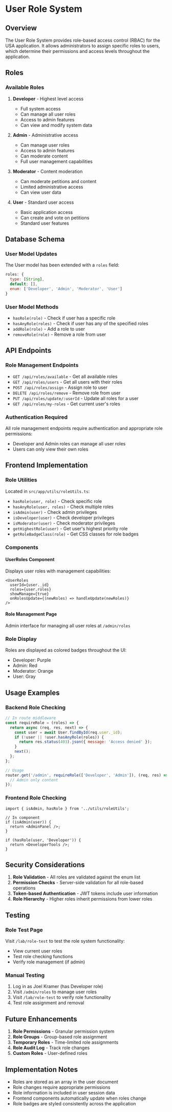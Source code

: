 # User Role System

## Overview

The User Role System provides role-based access control (RBAC) for the USA application. It allows administrators to assign specific roles to users, which determine their permissions and access levels throughout the application.

## Roles

### Available Roles

1. **Developer** - Highest level access
   - Full system access
   - Can manage all user roles
   - Access to admin features
   - Can view and modify system data

2. **Admin** - Administrative access
   - Can manage user roles
   - Access to admin features
   - Can moderate content
   - Full user management capabilities

3. **Moderator** - Content moderation
   - Can moderate petitions and content
   - Limited administrative access
   - Can view user data

4. **User** - Standard user access
   - Basic application access
   - Can create and vote on petitions
   - Standard user features

## Database Schema

### User Model Updates

The User model has been extended with a `roles` field:

```javascript
roles: {
  type: [String],
  default: [],
  enum: ['Developer', 'Admin', 'Moderator', 'User']
}
```

### User Model Methods

- `hasRole(role)` - Check if user has a specific role
- `hasAnyRole(roles)` - Check if user has any of the specified roles
- `addRole(role)` - Add a role to user
- `removeRole(role)` - Remove a role from user

## API Endpoints

### Role Management Endpoints

- `GET /api/roles/available` - Get all available roles
- `GET /api/roles/users` - Get all users with their roles
- `POST /api/roles/assign` - Assign role to user
- `DELETE /api/roles/remove` - Remove role from user
- `PUT /api/roles/update/:userId` - Update all roles for a user
- `GET /api/roles/my-roles` - Get current user's roles

### Authentication Required

All role management endpoints require authentication and appropriate role permissions:
- Developer and Admin roles can manage all user roles
- Users can only view their own roles

## Frontend Implementation

### Role Utilities

Located in `src/app/utils/roleUtils.ts`:

- `hasRole(user, role)` - Check specific role
- `hasAnyRole(user, roles)` - Check multiple roles
- `isAdmin(user)` - Check admin privileges
- `isDeveloper(user)` - Check developer privileges
- `isModerator(user)` - Check moderator privileges
- `getHighestRole(user)` - Get user's highest priority role
- `getRoleBadgeClass(role)` - Get CSS classes for role badges

### Components

#### UserRoles Component

Displays user roles with management capabilities:

```tsx
<UserRoles
  userId={user._id}
  roles={user.roles}
  showManage={true}
  onRolesUpdate={(newRoles) => handleUpdate(newRoles)}
/>
```

#### Role Management Page

Admin interface for managing all user roles at `/admin/roles`

### Role Display

Roles are displayed as colored badges throughout the UI:
- Developer: Purple
- Admin: Red
- Moderator: Orange
- User: Gray

## Usage Examples

### Backend Role Checking

```javascript
// In route middleware
const requireRole = (roles) => {
  return async (req, res, next) => {
    const user = await User.findById(req.user._id);
    if (!user || !user.hasAnyRole(roles)) {
      return res.status(403).json({ message: 'Access denied' });
    }
    next();
  };
};

// Usage
router.get('/admin', requireRole(['Developer', 'Admin']), (req, res) => {
  // Admin only content
});
```

### Frontend Role Checking

```tsx
import { isAdmin, hasRole } from '../utils/roleUtils';

// In component
if (isAdmin(user)) {
  return <AdminPanel />;
}

if (hasRole(user, 'Developer')) {
  return <DeveloperTools />;
}
```

## Security Considerations

1. **Role Validation** - All roles are validated against the enum list
2. **Permission Checks** - Server-side validation for all role-based operations
3. **Token-based Authentication** - JWT tokens include user information
4. **Role Hierarchy** - Higher roles inherit permissions from lower roles

## Testing

### Role Test Page

Visit `/lab/role-test` to test the role system functionality:
- View current user roles
- Test role checking functions
- Verify role management (if admin)

### Manual Testing

1. Log in as Joel Kramer (has Developer role)
2. Visit `/admin/roles` to manage user roles
3. Visit `/lab/role-test` to verify role functionality
4. Test role assignment and removal

## Future Enhancements

1. **Role Permissions** - Granular permission system
2. **Role Groups** - Group-based role assignment
3. **Temporary Roles** - Time-limited role assignments
4. **Role Audit Log** - Track role changes
5. **Custom Roles** - User-defined roles

## Implementation Notes

- Roles are stored as an array in the user document
- Role changes require appropriate permissions
- Role information is included in user session data
- Frontend components automatically update when roles change
- Role badges are styled consistently across the application
